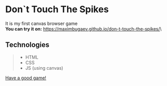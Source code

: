 # Don`t Touch The Spikes
It is my first canvas browser game\
**You can try it on:** <https://maximbugaev.github.io/don-t-touch-the-spikes/>\

## Technologies
> * HTML
> * CSS
> * JS (using canvas)

<u>Have a good game!</u>

